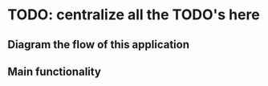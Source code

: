 # TODO: centralize all the TODO's here

## Diagram the flow of this application


## Main functionality